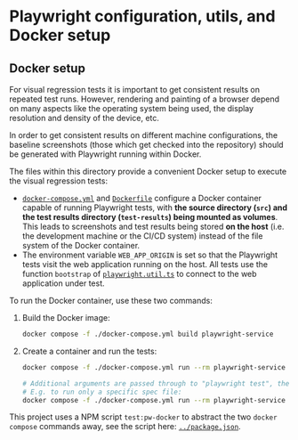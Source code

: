 # Playwright configuration, utils, and Docker setup

## Docker setup

For visual regression tests it is important to get consistent results on repeated test runs. However, rendering and painting of a browser depend on many aspects like the operating system being used, the display resolution and density of the device, etc.

In order to get consistent results on different machine configurations, the baseline screenshots (those which get checked into the repository) should be generated with Playwright running within Docker.

The files within this directory provide a convenient Docker setup to execute the visual regression tests:

- [`docker-compose.yml`](./docker-compose.yml) and [`Dockerfile`](./Dockerfile) configure a Docker container capable of running Playwright tests, with **the source directory (`src`) and the test results directory (`test-results`) being mounted as volumes**. This leads to screenshots and test results being stored **on the host** (i.e. the development machine or the CI/CD system) instead of the file system of the Docker container.
- The environment variable `WEB_APP_ORIGIN` is set so that the Playwright tests visit the web application running on the host. All tests use the function `bootstrap` of [`playwright.util.ts`](./playwright.util.ts) to connect to the web application under test.

To run the Docker container, use these two commands:

1. Build the Docker image:
   ```sh
   docker compose -f ./docker-compose.yml build playwright-service
   ```
2. Create a container and run the tests:

   ```sh
   docker compose -f ./docker-compose.yml run --rm playwright-service

   # Additional arguments are passed through to "playwright test", therefore you can use all CLI options from here: https://playwright.dev/docs/test-cli.
   # E.g. to run only a specific spec file:
   docker compose -f ./docker-compose.yml run --rm playwright-service ./src/ui/shell/Shell.visual.spec.ts
   ```

This project uses a NPM script `test:pw-docker` to abstract the two `docker compose` commands away, see the script here: [`../package.json`](../package.json).
